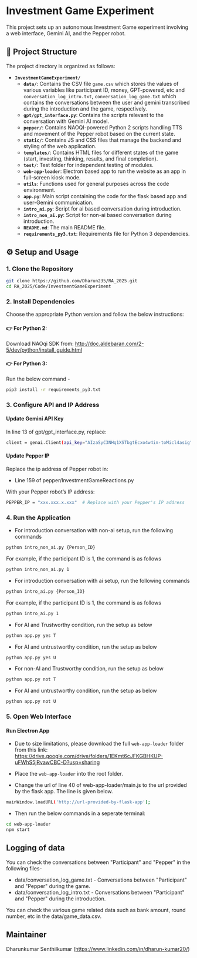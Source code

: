 # Investment Game Experiment
This project sets up an autonomous Investment Game experiment involving a web interface, Gemini AI, and the Pepper robot.

## 📁 Project Structure

The project directory is organized as follows:

- **`InvestmentGameExperiment/`**
  - **`data/`**: Contains the CSV file `game.csv` which stores the values of various variables like participant ID, money, GPT-powered, etc and `conversation_log_intro.txt`, `conversation_log_game.txt` which contains the conversations between the user and gemini transcribed during the introduction and the game, respectively.
  - **`gpt/gpt_interface.py`**: Contains the scripts relevant to the conversation with Gemini AI model.
  - **`pepper/`**: Contains NAOQI-powered Python 2 scripts handling TTS and movement of the Pepper robot based on the current state.
  - **`static/`**: Contains JS and CSS files that manage the backend and styling of the web application.
  - **`templates/`**: Contains HTML files for different states of the game (start, investing, thinking, results, and final completion).
  - **`test/`**: Test folder for independent testing of modules.
  - **`web-app-loader`**: Electron based app to run the website as an app in full-screen kiosk mode.
  - **`utils`**: Functions used for general purposes across the code environment.
  - **`app.py`**: Main script containing the code for the flask based app and user-Gemini communication.
  - **`intro_ai.py`**: Script for ai based conversation during introduction.
  - **`intro_non_ai.py`**: Script for non-ai based conversation during introduction.
  - **`README.md`**: The main README file.
  - **`requirements_py3.txt`**: Requirements file for Python 3 dependencies.
  

## ⚙️ Setup and Usage

### 1. Clone the Repository
```bash
git clone https://github.com/Dharun235/RA_2025.git
cd RA_2025/Code/InvestmentGameExperiment
```

### 2. Install Dependencies
Choose the appropriate Python version and follow the below instructions:

#### 👉 For Python 2:
Download NAOqi SDK from: http://doc.aldebaran.com/2-5/dev/python/install_guide.html

#### 👉 For Python 3:
Run the below command -

```bash
pip3 install -r requirements_py3.txt
```

### 3. Configure API and IP Address

#### Update Gemini API Key
In line 13 of gpt/gpt_interface.py, replace:

```bash
client = genai.Client(api_key="AIzaSyC3NHq1XSTbgtEcxo4w4in-toMicl4asig") # Replace with your actual API key
```

#### Update Pepper IP
Replace the ip address of Pepper robot in:

- Line 159 of pepper/InvestmentGameReactions.py

With your Pepper robot’s IP address:

```bash
PEPPER_IP = "xxx.xxx.x.xxx"  # Replace with your Pepper's IP address
```

### 4. Run the Application

- For introduction conversation with non-ai setup, run the following commands
```bash
python intro_non_ai.py {Person_ID}
```
For example, if the participant ID is 1, the command is as follows 
```bash
python intro_non_ai.py 1
```

- For introduction conversation with ai setup, run the following commands
```bash
python intro_ai.py {Person_ID}
```
For example, if the participant ID is 1, the command is as follows 
```bash
python intro_ai.py 1
```

- For AI and Trustworthy condition, run the setup as below
```bash
python app.py yes T
```

- For AI and untrustworthy condition, run the setup as below
```bash
python app.py yes U
```

- For non-AI and Trustworthy condition, run the setup as below
```bash
python app.py not T
```

- For AI and untrustworthy condition, run the setup as below
```bash
python app.py not U
```

### 5. Open Web Interface

#### Run Electron App

- Due to size limitations, please download the full `web-app-loader` folder from this link:
https://drive.google.com/drive/folders/1EKmt6cJFKGBHKUP-uFWhS5jRvawCBC-D?usp=sharing 

- Place the `web-app-loader` into the root folder.
- Change the url of line 40 of web-app-loader/main.js to the url provided by the flask app. The line is given below.
    
```bash
mainWindow.loadURL('http://url-provided-by-flask-app');
```

- Then run the below commands in a seperate terminal:

```bash
cd web-app-loader
npm start
```

## Logging of data
You can check the conversations between "Participant" and "Pepper" in the following files- 
- data/conversation_log_game.txt - Conversations between "Participant" and "Pepper" during the game.
- data/conversation_log_intro.txt - Conversations between "Participant" and "Pepper" during the introduction.

You can check the various game related data such as bank amount, round number, etc in the data/game_data.csv.
## Maintainer

Dharunkumar Senthilkumar
(https://www.linkedin.com/in/dharun-kumar20/)
